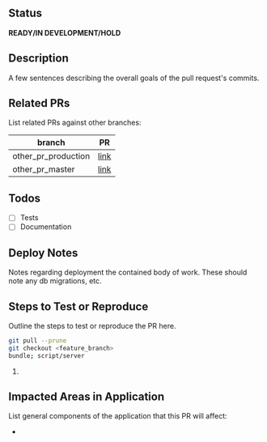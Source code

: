 <!-- SPD-License-Identifer: ${#LICENSE}  -->
<!-- COPYRIGHT 2020 - FREIGHTTRUST AND CLEARING CORPORATION, ALL RIGHTS RESERVED -->

## Status

**READY/IN DEVELOPMENT/HOLD**

## Description

A few sentences describing the overall goals of the pull request's commits.

## Related PRs

List related PRs against other branches:

| branch              | PR       |
| ------------------- | -------- |
| other_pr_production | [link]() |
| other_pr_master     | [link]() |

## Todos

- [ ] Tests
- [ ] Documentation

## Deploy Notes

Notes regarding deployment the contained body of work. These should note any db
migrations, etc.

## Steps to Test or Reproduce

Outline the steps to test or reproduce the PR here.

```sh
git pull --prune
git checkout <feature_branch>
bundle; script/server
```

1.

## Impacted Areas in Application

List general components of the application that this PR will affect:

-
